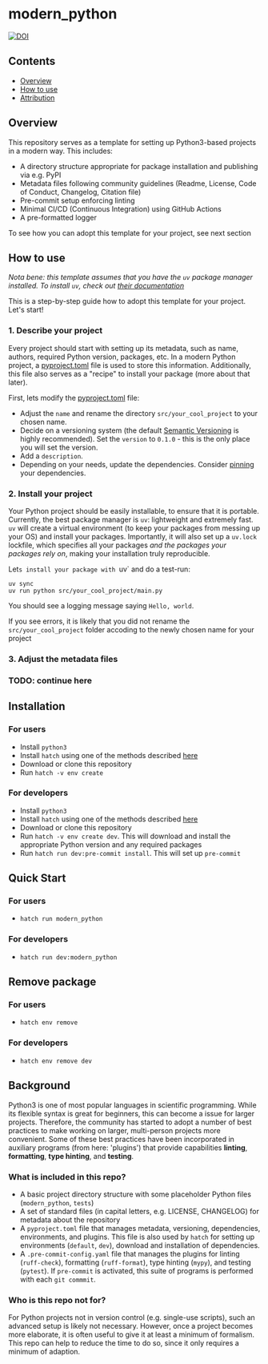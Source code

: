 modern_python
=========

[![DOI](https://zenodo.org/badge/DOI/10.5281/zenodo.12684157.svg)](https://doi.org/10.5281/zenodo.12684157)


Contents
-----------------
- [Overview](#overview)
- [How to use](#how-to-use)
- [Attribution](#attribution)

## Overview

This repository serves as a template for setting up Python3-based projects in a modern way. This includes:

- A directory structure appropriate for package installation and publishing via e.g. PyPI
- Metadata files following community guidelines (Readme, License, Code of Conduct, Changelog, Citation file)
- Pre-commit setup enforcing linting
- Minimal CI/CD (Continuous Integration) using GitHub Actions
- A pre-formatted logger

To see how you can adopt this template for your project, see next section

## How to use

*Nota bene: this template assumes that you have the `uv` package manager installed. To install `uv`, check out [their documentation](https://docs.astral.sh/uv/getting-started/installation/)*

This is a step-by-step guide how to adopt this template for your project. Let's start!

### 1. Describe your project

Every project should start with setting up its metadata, such as name, authors, required Python version, packages, etc.
In a modern Python project, a [pyproject.toml](./pyproject.toml) file is used to store this information. 
Additionally, this file also serves as a "recipe" to install your package (more about that later).

First, lets modify the [pyproject.toml](./pyproject.toml) file:

- Adjust the `name` and rename the directory `src/your_cool_project` to your chosen name.
- Decide on a versioning system (the default [Semantic Versioning](https://semver.org/) is highly recommended). Set the `version` to `0.1.0` - this is the only place you will set the version.
- Add a `description`.
- Depending on your needs, update the dependencies. Consider [pinning](https://packaging.python.org/en/latest/guides/writing-pyproject-toml/) your dependencies.

### 2. Install your project

Your Python project should be easily installable, to ensure that it is portable. 
Currently, the best package manager is `uv`: lightweight and extremely fast. 
`uv` will create a virtual environment (to keep your packages from messing up your OS) and install your packages.
Importantly, it will also set up a `uv.lock` lockfile, which specifies all your packages *and the packages your packages rely on*, making your installation truly reproducible. 

Let`s install your package with `uv` and do a test-run:

```commandline
uv sync
uv run python src/your_cool_project/main.py
```

You should see a logging message saying `Hello, world`.

If you see errors, it is likely that you did not rename the `src/your_cool_project` folder accoding to the newly chosen name for your project

### 3. Adjust the metadata files



### TODO: continue here


## Installation

### For users

- Install `python3`
- Install `hatch` using one of the methods described [here](https://hatch.pypa.io/1.12/install/)
- Download or clone this repository
- Run `hatch -v env create`

### For developers

- Install `python3`
- Install `hatch` using one of the methods described [here](https://hatch.pypa.io/1.12/install/)
- Download or clone this repository
- Run `hatch -v env create dev`. This will download and install the appropriate Python version and any required packages
- Run `hatch run dev:pre-commit install`. This will set up `pre-commit`

## Quick Start

### For users

- `hatch run modern_python`

### For developers

- `hatch run dev:modern_python`

## Remove package

### For users

- `hatch env remove`

### For developers

- `hatch env remove dev`

## Background

Python3 is one of most popular languages in scientific programming.
While its flexible syntax is great for beginners, this can become a issue for larger projects.
Therefore, the community has started to adopt a number of best practices to make working on larger, multi-person projects more convenient.
Some of these best practices have been incorporated in auxiliary programs (from here: 'plugins') that provide capabilities **linting**, **formatting**, **type hinting**, and **testing**.

### What is included in this repo?

- A basic project directory structure with some placeholder Python files (`modern_python`, `tests`)
- A set of standard files (in capital letters, e.g. LICENSE, CHANGELOG) for metadata about the repository
- A `pyproject.toml` file that manages metadata, versioning, dependencies, environments, and plugins. This file is also used by `hatch` for setting up environments (`default`, `dev`), download and installation of dependencies.
- A `.pre-commit-config.yaml` file that manages the plugins for linting (`ruff-check`), formatting (`ruff-format`), type hinting (`mypy`), and testing (`pytest`). If `pre-commit` is activated, this suite of programs is performed with each `git commmit`.

### Who is this repo not for?

For Python projects not in version control (e.g. single-use scripts), such an advanced setup is likely not necessary. 
However, once a project becomes more elaborate, it is often useful to give it at least a minimum of formalism.
This repo can help to reduce the time to do so, since it only requires a minimum of adaption.

